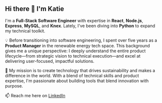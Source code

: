 ## Hi there 👋 I'm Katie

I'm a **Full-Stack Software Engineer** with expertise in **React**, **Node.js**, **Express**, **MySQL**, and **Knex**. Lately, I've been diving into **Python** to expand my technical toolkit.

💡 Before transitioning into software engineering, I spent over five years as a **Product Manager** in the renewable energy tech space. This background gives me a unique perspective: I deeply understand the entire product lifecycle—from strategic vision to technical execution—and excel at delivering user-focused, impactful solutions.

🌱 My mission is to create technology that drives sustainability and makes a difference in the world. With a blend of technical skills and product expertise, I'm passionate about building tools that blend innovation with purpose.

📫 Reach me here on [LinkedIn](https://www.linkedin.com/in/katie-s-glennon/)



<!--
**katieglennon/katieglennon** is a ✨ _special_ ✨ repository because its `README.md` (this file) appears on your GitHub profile.

Here are some ideas to get you started:

- 🔭 I’m currently working on ...
- 🌱 I’m currently learning ...
- 👯 I’m looking to collaborate on ...
- 🤔 I’m looking for help with ...
- 💬 Ask me about ...
- 📫 How to reach me: ...
- 😄 Pronouns: ...
- ⚡ Fun fact: ...
-->
